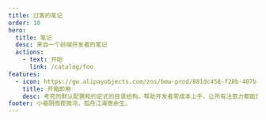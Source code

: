 ```yaml
---
title: 过客的笔记
order: 10
hero:
  title: 笔记
  desc: 来自一个前端开发者的笔记
  actions:
    - text: 开始
      link: /catalog/foo
features:
  - icon: https://gw.alipayobjects.com/zos/bmw-prod/881dc458-f20b-407b-947a-95104b5ec82b/k79dm8ih_w144_h144.png
    title: 开箱即用
    desc: 考究的默认配置和约定式的目录结构，帮助开发者零成本上手，让所有注意力都能放在文档编写和组件开发上
footer: 小巷阴雨夜微凉，孤舟江海寄余生。
---
```

